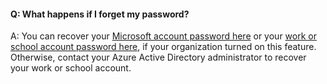 #### Q: What happens if I forget my password?

A: You can recover your 
[Microsoft account password here](https://account.live.com/ResetPassword.aspx)
or your [work or school account password here](https://passwordreset.microsoftonline.com), 
if your organization turned on this feature. Otherwise, 
contact your Azure Active Directory administrator to 
recover your work or school account.